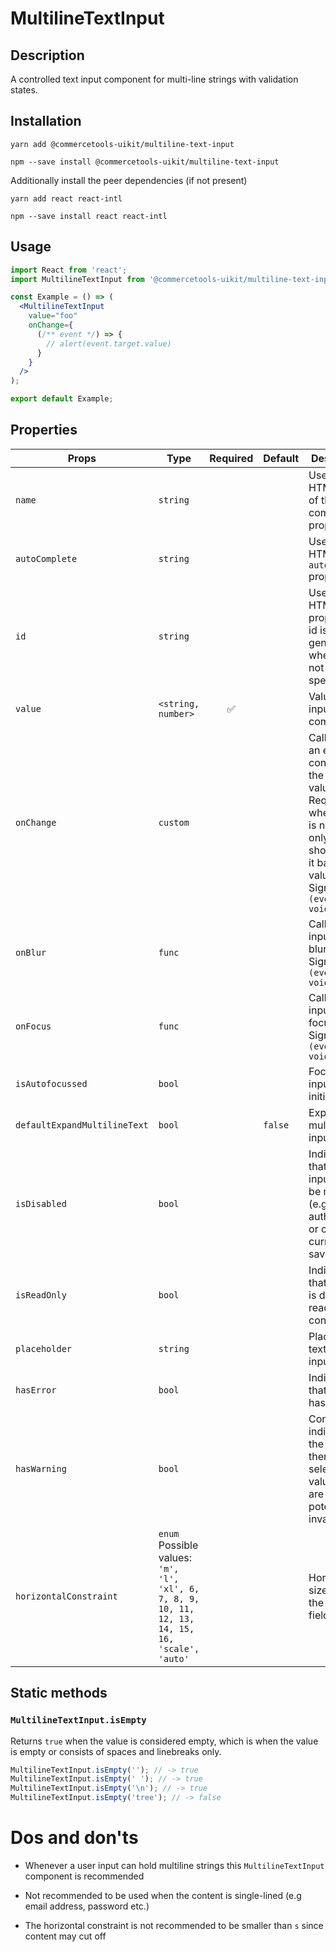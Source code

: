 <!-- THIS IS AN AUTOGENERATED FILE. DO NOT EDIT THIS FILE DIRECTLY. -->
<!-- This file is created by the `yarn generate-readme` script. -->

# MultilineTextInput

## Description

A controlled text input component for multi-line strings with validation states.

## Installation

```
yarn add @commercetools-uikit/multiline-text-input
```

```
npm --save install @commercetools-uikit/multiline-text-input
```

Additionally install the peer dependencies (if not present)

```
yarn add react react-intl
```

```
npm --save install react react-intl
```

## Usage

```jsx
import React from 'react';
import MultilineTextInput from '@commercetools-uikit/multiline-text-input';

const Example = () => (
  <MultilineTextInput
    value="foo"
    onChange={
      (/** event */) => {
        // alert(event.target.value)
      }
    }
  />
);

export default Example;
```

## Properties

| Props                        | Type                                                                                                      | Required | Default | Description                                                                                                                                                           |
| ---------------------------- | --------------------------------------------------------------------------------------------------------- | :------: | ------- | --------------------------------------------------------------------------------------------------------------------------------------------------------------------- |
| `name`                       | `string`                                                                                                  |          |         | Used as HTML name of the input component. property                                                                                                                    |
| `autoComplete`               | `string`                                                                                                  |          |         | Used as HTML `autocomplete` property                                                                                                                                  |
| `id`                         | `string`                                                                                                  |          |         | Used as HTML id property. An id is auto-generated when it is not specified.                                                                                           |
| `value`                      | `<string, number>`                                                                                        |    ✅    |         | Value of the input component.                                                                                                                                         |
| `onChange`                   | `custom`                                                                                                  |          |         | Called with an event containing the new value. Required when input is not read only. Parent should pass it back as value.&#xA;<br />&#xA;Signature: `(event) => void` |
| `onBlur`                     | `func`                                                                                                    |          |         | Called when input is blurred&#xA;<br />&#xA;Signature: `(event) => void`                                                                                              |
| `onFocus`                    | `func`                                                                                                    |          |         | Called when input is focused&#xA;<br />&#xA;Signature: `(event) => void`                                                                                              |
| `isAutofocussed`             | `bool`                                                                                                    |          |         | Focus the input on initial render                                                                                                                                     |
| `defaultExpandMultilineText` | `bool`                                                                                                    |          | `false` | Expands multiline text input initially                                                                                                                                |
| `isDisabled`                 | `bool`                                                                                                    |          |         | Indicates that the input cannot be modified (e.g not authorized, or changes currently saving).                                                                        |
| `isReadOnly`                 | `bool`                                                                                                    |          |         | Indicates that the field is displaying read-only content                                                                                                              |
| `placeholder`                | `string`                                                                                                  |          |         | Placeholder text for the input                                                                                                                                        |
| `hasError`                   | `bool`                                                                                                    |          |         | Indicates that input has errors                                                                                                                                       |
| `hasWarning`                 | `bool`                                                                                                    |          |         | Control to indicate on the input if there are selected values that are potentially invalid                                                                            |
| `horizontalConstraint`       | `enum`<br/>Possible values:<br/>`'m', 'l', 'xl', 6, 7, 8, 9, 10, 11, 12, 13, 14, 15, 16, 'scale', 'auto'` |          |         | Horizontal size limit of the input fields.                                                                                                                            |

## Static methods

### `MultilineTextInput.isEmpty`

Returns `true` when the value is considered empty, which is when the value is empty or consists of spaces and linebreaks only.

```js
MultilineTextInput.isEmpty(''); // -> true
MultilineTextInput.isEmpty(' '); // -> true
MultilineTextInput.isEmpty('\n'); // -> true
MultilineTextInput.isEmpty('tree'); // -> false
```

# Dos and don'ts

- Whenever a user input can hold multiline strings this `MultilineTextInput` component is recommended

- Not recommended to be used when the content is single-lined (e.g email address, password etc.)

- The horizontal constraint is not recommended to be smaller than `s` since content may cut off
